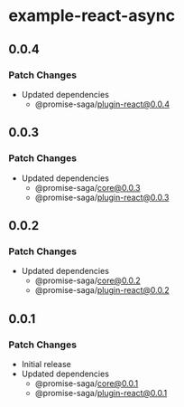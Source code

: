 # example-react-async

## 0.0.4

### Patch Changes

- Updated dependencies
  - @promise-saga/plugin-react@0.0.4

## 0.0.3

### Patch Changes

- Updated dependencies
  - @promise-saga/core@0.0.3
  - @promise-saga/plugin-react@0.0.3

## 0.0.2

### Patch Changes

- Updated dependencies
  - @promise-saga/core@0.0.2
  - @promise-saga/plugin-react@0.0.2

## 0.0.1

### Patch Changes

- Initial release
- Updated dependencies
  - @promise-saga/core@0.0.1
  - @promise-saga/plugin-react@0.0.1
